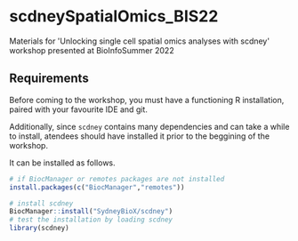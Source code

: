 # scdneySpatialOmics_BIS22
Materials for 'Unlocking single cell spatial omics analyses with scdney' workshop presented at BioInfoSummer 2022

## Requirements

Before coming to the workshop, you must have a functioning R installation, paired with your favourite IDE and git.

Additionally, since `scdney` contains many dependencies and can take a while to install, atendees should have installed it prior to the beggining of the workshop.

It can be installed as follows.

```r
# if BiocManager or remotes packages are not installed
install.packages(c("BiocManager","remotes"))

# install scdney
BiocManager::install("SydneyBioX/scdney")
# test the installation by loading scdney
library(scdney)
```
